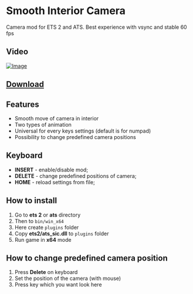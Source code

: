 # Smooth Interior Camera

Camera mod for ETS 2 and ATS. Best experience with vsync and stable 60 fps

## Video

[![Image](http://img.youtube.com/vi/M6WYAOJAsMQ/0.jpg)](http://www.youtube.com/watch?v=M6WYAOJAsMQ)

## [Download](https://github.com/Harry09/Smooth-Interior-Camera/releases)

## Features

- Smooth move of camera in interior
- Two types of animation
- Universal for every keys settings (default is for numpad)
- Possibility to change predefined camera positions

## Keyboard

- **INSERT** - enable/disable mod;
- **DELETE** - change predefined positions of camera;
- **HOME** - reload settings from file;

## How to install

1. Go to **ets 2** or **ats** directory
1. Then to `bin/win_x64`
1. Here create `plugins` folder
1. Copy **ets2/ats_sic.dll** to `plugins` folder
1. Run game in **x64** mode

## How to change predefined camera position

1. Press **Delete** on keyboard
1. Set the position of the camera (with mouse)
1. Press key which you want look here
